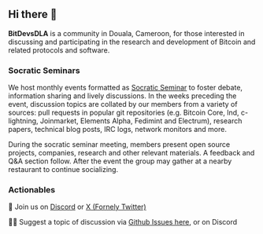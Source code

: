 ## Hi there 👋

**BitDevsDLA** is a community in Douala, Cameroon, for those interested in discussing and participating in the research and development of Bitcoin and related protocols and software.

### Socratic Seminars

We host monthly events formatted as [Socratic Seminar](https://en.wikipedia.org/wiki/Socratic_method#Socratic_seminar) to foster debate, information sharing and lively discussions.
In the weeks preceding the event, discussion topics are collated by our members from a variety of sources: pull requests in popular git repositories (e.g. Bitcoin Core, lnd, c-lightning, Joinmarket, Elements Alpha, Fedimint and Electrum), research papers, technical blog posts, IRC logs, network monitors and more.

During the socratic seminar meeting, members present open source projects, companies, research and other relevant materials.
A feedback and Q&A section follow. After the event the group may gather at a nearby restaurant to continue socializing.

### Actionables

🧙 Join us on [Discord](https://discord.gg/kxWbxUX5e4) or [X (Fornely Twitter)](https://x.com/BitDevsDLA)

👩‍💻 Suggest a topic of discussion via [Github Issues here](https://github.com/BitDevsDLA/bitdevsdla.org/issues), or on Discord
